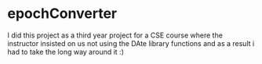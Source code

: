 # epochConverter
I did this project as a third year project for a CSE course where the instructor insisted on us not using the DAte library functions 
and as a result i had to take the long way around it :)
